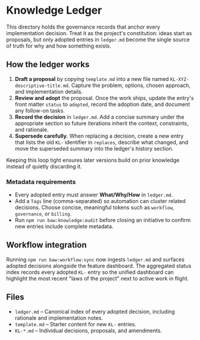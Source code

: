 # Knowledge Ledger

This directory holds the governance records that anchor every implementation decision. Treat it as the project's constitution: ideas start as proposals, but only adopted entries in `ledger.md` become the single source of truth for why and how something exists.

## How the ledger works

1. **Draft a proposal** by copying `template.md` into a new file named `KL-XYZ-descriptive-title.md`. Capture the problem, options, chosen approach, and implementation details.
2. **Review and adopt** the proposal. Once the work ships, update the entry's front matter `status` to `adopted`, record the adoption date, and document any follow-on tasks.
3. **Record the decision** in `ledger.md`. Add a concise summary under the appropriate section so future iterations inherit the context, constraints, and rationale.
4. **Supersede carefully.** When replacing a decision, create a new entry that lists the old `KL-` identifier in `replaces`, describe what changed, and move the superseded summary into the ledger's history section.

Keeping this loop tight ensures later versions build on prior knowledge instead of quietly discarding it.

### Metadata requirements
- Every adopted entry must answer **What/Why/How** in `ledger.md`.
- Add a `Tags` line (comma-separated) so automation can cluster related decisions. Choose concise, meaningful tokens such as `workflow`, `governance`, or `billing`.
- Run `npm run baw:knowledge:audit` before closing an initiative to confirm new entries include complete metadata.

## Workflow integration

Running `npm run baw:workflow:sync` now ingests `ledger.md` and surfaces adopted decisions alongside the feature dashboard. The
aggregated status index records every adopted `KL-` entry so the unified dashboard can highlight the most recent "laws of the
project" next to active work in flight.

## Files

- `ledger.md` – Canonical index of every adopted decision, including rationale and implementation notes.
- `template.md` – Starter content for new `KL-` entries.
- `KL-*.md` – Individual decisions, proposals, and amendments.
